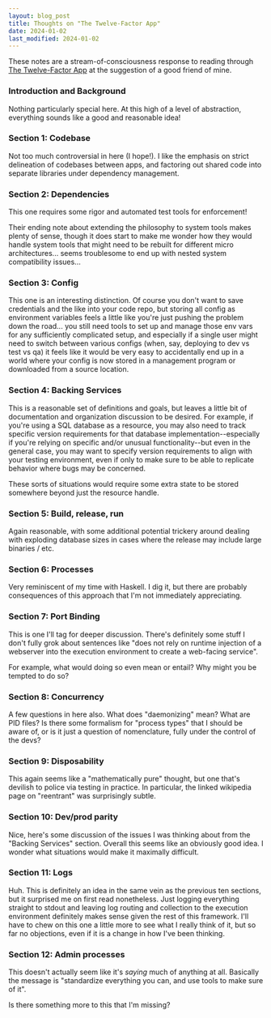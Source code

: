 ```yaml
---
layout: blog_post
title: Thoughts on "The Twelve-Factor App"
date: 2024-01-02
last_modified: 2024-01-02
---
```


These notes are a stream-of-consciousness response to reading through [The Twelve-Factor App](https://12factor.net/) at the suggestion of a good friend of mine.

### Introduction and Background

Nothing particularly special here. At this high of a level of abstraction, everything sounds like a good and reasonable idea!

### Section 1: Codebase

Not too much controversial in here (I hope!). I like the emphasis on strict delineation of codebases between apps, and factoring out shared code into separate libraries under dependency management.

### Section 2: Dependencies

This one requires some rigor and automated test tools for enforcement!

Their ending note about extending the philosophy to system tools makes plenty of sense, though it does start to make me wonder how they would handle system tools that might need to be rebuilt for different micro architectures... seems troublesome to end up with nested system compatibility issues...

### Section 3: Config

This one is an interesting distinction. Of course you don't want to save credentials and the like into your code repo, but storing all config as environment variables feels a little like you're just pushing the problem down the road... you still need tools to set up and manage those env vars for any sufficiently complicated setup, and especially if a single user might need to switch between various configs (when, say, deploying to dev vs test vs qa) it feels like it would be very easy to accidentally end up in a world where your config is now stored in a management program or downloaded from a source location.

### Section 4: Backing Services

This is a reasonable set of definitions and goals, but leaves a little bit of documentation and organization discussion to be desired. For example, if you're using a SQL database as a resource, you may also need to track specific version requirements for that database implementation--especially if you're relying on specific and/or unusual functionality--but even in the general case, you may want to specify version requirements to align with your testing environment, even if only to make sure to be able to replicate behavior where bugs may be concerned.

These sorts of situations would require some extra state to be stored somewhere beyond just the resource handle.

### Section 5: Build, release, run

Again reasonable, with some additional potential trickery around dealing with exploding database sizes in cases where the release may include large binaries / etc. 

### Section 6: Processes

Very reminiscent of my time with Haskell. I dig it, but there are probably consequences of this approach that I'm not immediately appreciating.

### Section 7: Port Binding

This is one I'll tag for deeper discussion. There's definitely some stuff I don't fully grok about sentences like "does not rely on runtime injection of a webserver into the execution environment to create a web-facing service".

For example, what would doing so even mean or entail? Why might you be tempted to do so?

### Section 8: Concurrency

A few questions in here also. What does "daemonizing" mean? What are PID files? Is there some formalism for "process types" that I should be aware of, or is it just a question of nomenclature, fully under the control of the devs?

### Section 9: Disposability

This again seems like a "mathematically pure" thought, but one that's devilish to police via testing in practice. In particular, the linked wikipedia page on "reentrant" was surprisingly subtle.

### Section 10: Dev/prod parity

Nice, here's some discussion of the issues I was thinking about from the "Backing Services" section. Overall this seems like an obviously good idea. I wonder what situations would make it maximally difficult.

### Section 11: Logs

Huh. This is definitely an idea in the same vein as the previous ten sections, but it surprised me on first read nonetheless. Just logging everything straight to stdout and leaving log routing and collection to the execution environment definitely makes sense given the rest of this framework. I'll have to chew on this one a little more to see what I really think of it, but so far no objections, even if it is a change in how I've been thinking.

### Section 12: Admin processes

This doesn't actually seem like it's _saying_ much of anything at all. Basically the message is "standardize everything you can, and use tools to make sure of it".

Is there something more to this that I'm missing?
